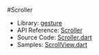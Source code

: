 #Scroller

* Library: [gesture](api:)
* API Reference: [Scroller](api:gesture)
* Source Code: [Scroller.dart](source:lib/src/gesture)
* Samples: [ScrollView.dart](source:lib/src/view)
